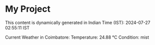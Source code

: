 # My Project

This content is dynamically generated in Indian Time (IST): 2024-07-27 02:55:11 IST


Current Weather in Coimbatore:
Temperature: 24.88 °C
Condition: mist
